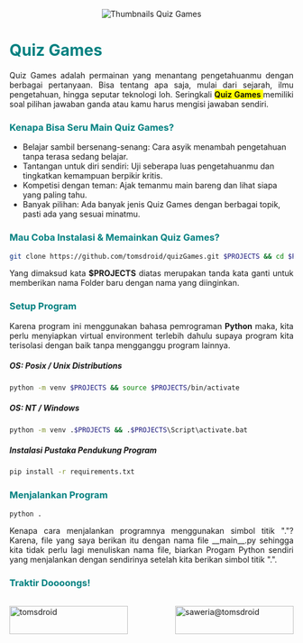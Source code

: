 <p style="text-align:center;">
    <img src="/thumbs.png" alt="Thumbnails Quiz Games" />
</p>
<h1 style="color:#008080;">Quiz Games</h1>
<p style="text-align:justify;">
Quiz Games adalah permainan yang menantang pengetahuanmu dengan berbagai pertanyaan. Bisa tentang apa saja, mulai dari sejarah, ilmu pengetahuan, hingga seputar teknologi loh. Seringkali <mark style="font-weight:600;"> Quiz Games </mark> memiliki soal pilihan jawaban ganda atau kamu harus mengisi jawaban sendiri.<br />
</p>
<h3 style="color:#008080;">
Kenapa Bisa Seru Main Quiz Games?
</h3>
<ul>
    <li>Belajar sambil bersenang-senang: Cara asyik menambah pengetahuan tanpa terasa sedang belajar.</li>
    <li>Tantangan untuk diri sendiri: Uji seberapa luas pengetahuanmu dan tingkatkan kemampuan berpikir kritis.</li>
    <li>Kompetisi dengan teman: Ajak temanmu main bareng dan lihat siapa yang paling tahu.</li>
    <li>Banyak pilihan: Ada banyak jenis Quiz Games dengan berbagai topik, pasti ada yang sesuai minatmu.</li>
</ul>
<h3 style="color:#008080;">
Mau Coba Instalasi & Memainkan Quiz Games?
</h3>

```bash
git clone https://github.com/tomsdroid/quizGames.git $PROJECTS && cd $PROJECTS
```

<p style="text-align:justify;">Yang dimaksud kata <strong>$PROJECTS</strong> diatas merupakan tanda kata ganti untuk memberikan nama Folder baru dengan nama yang diinginkan.</p>

<h3 style="color:#008080;">
Setup Program
</h3>

<p style="text-align:justify;">Karena program ini menggunakan bahasa pemrograman <strong>Python</strong> maka, kita perlu menyiapkan virtual environment terlebih dahulu supaya program kita terisolasi dengan baik tanpa mengganggu program lainnya.</p>

<h5>OS: Posix / Unix Distributions</h5>

```bash
python -m venv $PROJECTS && source $PROJECTS/bin/activate
```

<h5>OS: NT / Windows</h5>

```bash
python -m venv .$PROJECTS && .$PROJECTS\Script\activate.bat
```

<h5>Instalasi Pustaka Pendukung Program</h5>

```bash
pip install -r requirements.txt
```

<h3 style="color:#008080;">
Menjalankan Program
</h3>

```bash
python .
```

<p style="text-align:justify;">Kenapa cara menjalankan programnya menggunakan simbol titik "."? Karena, file yang saya berikan itu dengan nama file __main__.py sehingga kita tidak perlu lagi menuliskan nama file, biarkan Progam Python sendiri yang menjalankan dengan sendirinya setelah kita berikan simbol titik ".".</p>

<h3 style="color:#008080;">Traktir Doooongs!</h3>
<div style="display:flex;justify-content:space-between;gap:.5rem;">
    <p><a href="https://ko-fi.com/tomsdroid"> <img src="https://cdn.ko-fi.com/cdn/kofi3.png?v=3" height="50" width="210" alt="tomsdroid" /></a></p>
    <p><a href="https://saweria.co/tomsdroid"> <img src="https://user-images.githubusercontent.com/26188697/180601310-e82c63e4-412b-4c36-b7b5-7ba713c80380.png" height="50" width="210" alt="saweria@tomsdroid" /></a></p>
</div>

